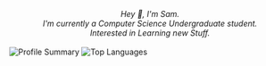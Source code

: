 <div align="center">
  <i>
    Hey 👋, I'm Sam.<br>
    I'm currently a Computer Science Undergraduate student.<br>
    Interested in Learning new Stuff.<br>
  </i>
  <br>
</div>

<img src="http://github-profile-summary-cards.vercel.app/api/cards/stats?username=SamB032&theme=transparent&count_private=true" alt="Profile Summary"/>
<img src="https://github-readme-stats.vercel.app/api/top-langs/?username=SamB032&layout=compact&langs_count=10&hide_border=true&theme=transparent&count_private=true" alt="Top Languages"/>
